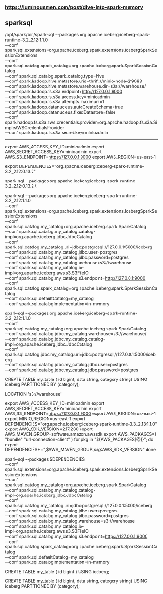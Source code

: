 
### https://luminousmen.com/post/dive-into-spark-memory

## sparksql
/opt/spark/bin/spark-sql --packages org.apache.iceberg:iceberg-spark-runtime-3.2_2.12:1.1.0 \
 --conf spark.sql.extensions=org.apache.iceberg.spark.extensions.IcebergSparkSessionExtensions \
 --conf spark.sql.catalog.spark_catalog=org.apache.iceberg.spark.SparkSessionCatalog \
 --conf spark.sql.catalog.spark_catalog.type=hive \
 --conf spark.hadoop.hive.metastore.uris=thrift://minio-node-2:9083 \
 --conf spark.hadoop.hive.metastore.warehouse.dir=s3a://warehouse/ \
 --conf spark.hadoop.fs.s3a.endpoint=http://127.0.0.1:9000 \
 --conf spark.hadoop.fs.s3a.access.key=minioadmin \
 --conf spark.hadoop.fs.s3a.attempts.maximum=1 \
 --conf spark.hadoop.datanucleus.autoCreateSchema=true \
 --conf spark.hadoop.datanucleus.fixedDatastore=false \
 --conf spark.hadoop.fs.s3a.aws.credentials.provider=org.apache.hadoop.fs.s3a.SimpleAWSCredentialsProvider \
 --conf spark.hadoop.fs.s3a.secret.key=minioadmin 

___

export AWS_ACCESS_KEY_ID=minioadmin
export AWS_SECRET_ACCESS_KEY=minioadmin
export AWS_S3_ENDPOINT=https://127.0.0.1:9000
export AWS_REGION=us-east-1

export DEPENDENCIES="org.apache.iceberg:iceberg-spark-runtime-3.2_2.12:0.13.2"

spark-sql --packages org.apache.iceberg:iceberg-spark-runtime-3.2_2.12:0.13.2 \

spark-sql --packages org.apache.iceberg:iceberg-spark-runtime-3.2_2.12:1.1.0 \
--conf spark.sql.extensions=org.apache.iceberg.spark.extensions.IcebergSparkSessionExtensions \
--conf spark.sql.catalog.my_catalog=org.apache.iceberg.spark.SparkCatalog \
--conf spark.sql.catalog.my_catalog.catalog-impl=org.apache.iceberg.jdbc.JdbcCatalog \
--conf spark.sql.catalog.my_catalog.uri=jdbc:postgresql://127.0.0.1:5000/iceberg \
--conf spark.sql.catalog.my_catalog.jdbc.user=postgres \
--conf spark.sql.catalog.my_catalog.jdbc.password=postgres \
--conf spark.sql.catalog.my_catalog.arehouse=s3://warehouse \
--conf spark.sql.catalog.my_catalog.io-impl=org.apache.iceberg.aws.s3.S3FileIO \
--conf spark.sql.catalog.my_catalog.s3.endpoint=http://127.0.0.1:9000 \
--conf spark.sql.catalog.spark_catalog=org.apache.iceberg.spark.SparkSessionCatalog \
--conf spark.sql.defaultCatalog=my_catalog \
--conf spark.sql.catalogImplementation=in-memory

spark-sql --packages org.apache.iceberg:iceberg-spark-runtime-3.2_2.12:1.1.0  \
    --conf spark.sql.catalog.my_catalog=org.apache.iceberg.spark.SparkCatalog \
    --conf spark.sql.catalog.jdbc.my_catalog.warehouse=s3://warehouse/ \
    --conf spark.sql.catalog.jdbc.my_catalog.catalog-impl=org.apache.iceberg.jdbc.JdbcCatalog \
    --conf spark.sql.catalog.jdbc.my_catalog.uri=jdbc:postgresql://127.0.0.1:5000/iceberg \
    --conf spark.sql.catalog.jdbc.my_catalog.jdbc.user=postgres \
    --conf spark.sql.catalog.jdbc.my_catalog.jdbc.password=postgres



CREATE TABLE my_table (
id bigint,
data string,
category string)
USING iceberg
PARTITIONED BY (category);

LOCATION 's3://warehouse'

export AWS_ACCESS_KEY_ID=minioadmin
export AWS_SECRET_ACCESS_KEY=minioadmin
export AWS_S3_ENDPOINT=https://127.0.0.1:9000
export AWS_REGION=us-east-1
export MINIO_REGION=us-east-1
export DEPENDENCIES="org.apache.iceberg:iceberg-spark-runtime-3.3_2.13:1.1.0"
export AWS_SDK_VERSION=2.17.230
export AWS_MAVEN_GROUP=software.amazon.awssdk
export AWS_PACKAGES=(
"bundle"
"url-connection-client"
)
for pkg in "${AWS_PACKAGES[@]}"; do
export DEPENDENCIES+=",$AWS_MAVEN_GROUP:$pkg:$AWS_SDK_VERSION"
done


spark-sql --packages $DEPENDENCIES \
--conf spark.sql.extensions=org.apache.iceberg.spark.extensions.IcebergSparkSessionExtensions \
--conf spark.sql.catalog.my_catalog=org.apache.iceberg.spark.SparkCatalog \
--conf spark.sql.catalog.my_catalog.catalog-impl=org.apache.iceberg.jdbc.JdbcCatalog \
--conf spark.sql.catalog.my_catalog.uri=jdbc:postgresql://127.0.0.1:5000/iceberg \
--conf spark.sql.catalog.my_catalog.jdbc.user=postgres \
--conf spark.sql.catalog.my_catalog.jdbc.password=postgres \
--conf spark.sql.catalog.my_catalog.warehouse=s3://warehouse \
--conf spark.sql.catalog.my_catalog.io-impl=org.apache.iceberg.aws.s3.S3FileIO \
--conf spark.sql.catalog.my_catalog.s3.endpoint=https://127.0.0.1:9000 \
--conf spark.sql.catalog.spark_catalog=org.apache.iceberg.spark.SparkSessionCatalog \
--conf spark.sql.defaultCatalog=my_catalog \
--conf spark.sql.catalogImplementation=in-memory

CREATE TABLE my_table ( id bigint ) USING iceberg;

CREATE TABLE my_table (
id bigint,
data string,
category string)
USING iceberg
PARTITIONED BY (category);
